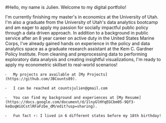 #Hello, my name is Julien. Welcome to my digital portfolio! 

I'm currently finishing my master's in economics at the University of Utah. I'm also a graduate from the University of Utah's data analytics bootcamp and am eager to apply my passion for socially impactful public policy through a data driven approach. In addition to a background in public service after an 8 year career on active duty in the United States Marine Corps, I've already gained hands on experience in the policy and data analytics space as a graduate research assistant at the Kem C. Gardner Policy Institute. From cleaning and preprocessing data to performing exploratory data analysis and creating insightful visualizations, I'm ready to apply my econometric skillset to real-world scenarios!

	⁃	My projects are available at [My Projects](https://github.com/JBCounts89).

	⁃	I can be reached at countsjulien@gmail.com

	⁃	You can find my background and experiences at [My Resume](https://docs.google.com/document/d/1lnyGlHYqEGCbm05-9Qf3-keQoqWiUCstlRFaFzbe_dM/edit?usp=sharing).

	⁃	Fun fact ⚡: I lived in 6 different states before my 18th birthday!

<!--
**JBCounts89/JBCounts89** is a ✨ _special_ ✨ repository because its `README.md` (this file) appears on your GitHub profile.

Here are some ideas to get you started:

- 🔭 I’m currently working on ...
- 🌱 I’m currently learning ...
- 👯 I’m looking to collaborate on ...
- 🤔 I’m looking for help with ...
- 💬 Ask me about ...
- 📫 How to reach me: ...
- 😄 Pronouns: ...
- ⚡ Fun fact: ...
-->
